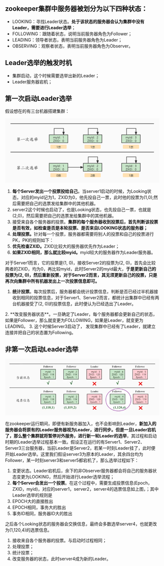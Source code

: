 ## <font style="color:rgb(18, 18, 18);">zookeeper集群中服务器被划分为以下四种状态：</font>
+ <font style="color:rgb(18, 18, 18);">LOOKING：寻找Leader状态。</font>**<font style="color:rgb(18, 18, 18);">处于该状态的服务器会认为集群中没有Leader，需要进行Leader选举</font>**<font style="color:rgb(18, 18, 18);">；</font>
+ <font style="color:rgb(18, 18, 18);">FOLLOWING：跟随着状态，说明当前服务器角色为Follower；</font>
+ <font style="color:rgb(18, 18, 18);">LEADING：领导者状态，表明当前服务器角色为Leader；</font>
+ <font style="color:rgb(18, 18, 18);">OBSERVING：观察者状态，表明当前服务器角色为Observer。</font>



## <font style="color:rgb(18, 18, 18);">Leader选举的触发时机</font>
+ <font style="color:rgb(18, 18, 18);">集群启动，这个时候需要选举出新的Leader；</font>
+ <font style="color:rgb(18, 18, 18);">Leader服务器宕机；</font>

<font style="color:rgb(18, 18, 18);"></font>

## <font style="color:rgb(18, 18, 18);">第一次启动Leader选举</font>
<font style="color:rgb(18, 18, 18);">假设想在的有三台机器搭建集群：</font>

<font style="color:rgb(18, 18, 18);"></font>

![image-1725899142444](./assets/image-1725899142444.png)

<font style="color:rgb(18, 18, 18);"></font>

1. **<font style="color:rgb(18, 18, 18);">每个Server发出一个投票投给自己</font>**<font style="color:rgb(18, 18, 18);">。当server1启动的时候，为Looking状态，对应的myid记为1，ZXID为0，他先投自己一票，此时他的投票为(1,0);然后需要把自己的选票发给集群中的其他机器。</font>
2. <font style="color:rgb(18, 18, 18);">server2这个时候也启动了，也是Looking状态，也先投自己一票，也就是(2,0)，然后需要把自己的选票发给集群中的其他机器。</font>
3. <font style="color:rgb(18, 18, 18);">接受来自各个服务器的投票。</font>**<font style="color:rgb(18, 18, 18);">集群的每个服务器收到投票后，首先判断该投票是否有效，如检查是否是本轮投票、是否来自LOOKING状态的服务器；</font>**<font style="color:rgb(18, 18, 18);"></font>
4. **<font style="color:rgb(18, 18, 18);">处理投票。</font>**<font style="color:rgb(18, 18, 18);">针对每一个投票，服务器都需要将别人的投票和自己的投票进行PK，PK的规则如下：</font>
5. **<font style="color:rgb(18, 18, 18);">优先检查ZXID。</font>**<font style="color:rgb(18, 18, 18);">ZXID比较大的服务器优先作为Leader；</font>
6. **<font style="color:rgb(18, 18, 18);">如果ZXID相同，那么就比较myid。</font>**<font style="color:rgb(18, 18, 18);">myid较大的服务器作为Leader服务器。</font>

<font style="color:rgb(18, 18, 18);">对于Server1而言，它的投票是(1, 0)，接收Server2的投票为(2, 0)，首先会比较两者的ZXID，均为0，再比较myid，此时Server2的myid最大，</font>**<font style="color:rgb(18, 18, 18);">于是更新自己的投票为(2, 0)，然后重新投票，对于Server2而言，其无须更新自己的投票，只是再次向集群中所有机器发出上一次投票信息即可。</font>**

1. **<font style="color:rgb(18, 18, 18);">统计投票</font>**<font style="color:rgb(18, 18, 18);">。每次投票后，服务器都会统计投票信息，判断是否已经过半机器接收到相同的投票信息，对于Server1、Server2而言，都统计出集群中已经有两台机器接受了(2, 0)的投票信息，此时便认为已经选出了Leader。  
</font>
2. **<font style="color:rgb(18, 18, 18);">改变服务器状态</font>**<font style="color:rgb(18, 18, 18);">。一旦确定了Leader，每个服务器都会更新自己的状态，如果是Follower，那么就变更为FOLLOWING，如果是Leader，就变更为LEADING。  
</font>
3. <font style="color:rgb(18, 18, 18);">这个时候Server3启动了， 发现集群中已经有了Leader，就建立连接并把自己的状态置为Following。  
</font>

## <font style="color:rgb(18, 18, 18);">非第一次启动Leader选举</font>
![image-1725899142793](./assets/image-1725899142793.webp)

<font style="color:rgb(18, 18, 18);">  
</font>

<font style="color:rgb(18, 18, 18);">在zookeeper运行期间，即便有新服务器加入，也不会影响到Leader，</font>**<font style="color:rgb(18, 18, 18);">新加入的服务器会将原有的Leader服务器视为Leader，进行同步。但是一旦Leader宕机了，那么整个集群就将暂停对外服务，进行新一轮Leader的选举</font>**<font style="color:rgb(18, 18, 18);">，其过程和启动时期的Leader选举过程基本一致。假设正在运行的有Server1、Server2、Server3三台服务器，当前Leader是Server2，若某一时刻Leader挂了，此时便开始Leader选举。这里我们假设server3为原本的Leader，其余四台均为Follower，某一时刻server3和server5都宕机了，那么选举过程如下：</font>

1. <font style="color:rgb(18, 18, 18);">变更状态。Leader宕机后，余下的非Observer服务器都会将自己的服务器状态变更为LOOKING，然后开始进行Leader选举流程；</font>
2. **<font style="color:rgb(18, 18, 18);">每个Server会发出一个投票</font>**<font style="color:rgb(18, 18, 18);">。在这个过程中，需要生成投票信息(Epoch，ZXID，myid)，对应的server1，server2，server4的选票信息如上图，；其中Leader选举的规则是</font>
3. <font style="color:rgb(18, 18, 18);">EPOCH大的直接胜出</font>
4. <font style="color:rgb(18, 18, 18);">EPOCH相同，事务大的胜出</font>
5. <font style="color:rgb(18, 18, 18);">事务ID相同，服务器ID大的胜出</font>

<font style="color:rgb(18, 18, 18);">之后各个Looking状态的服务器会交换信息，最终会多数选举server4，也就更改为(1,120,4)的选票信息。</font>

1. <font style="color:rgb(18, 18, 18);">接收来自各个服务器的投票。与启动时过程相同；</font>
2. <font style="color:rgb(18, 18, 18);">处理投票；</font>
3. <font style="color:rgb(18, 18, 18);">统计投票；</font>
4. <font style="color:rgb(18, 18, 18);">改变服务器的状态，此时server4成为新的Leader。</font>

